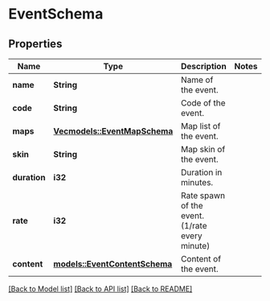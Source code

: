 # EventSchema

## Properties

Name | Type | Description | Notes
------------ | ------------- | ------------- | -------------
**name** | **String** | Name of the event. | 
**code** | **String** | Code of the event. | 
**maps** | [**Vec<models::EventMapSchema>**](EventMapSchema.md) | Map list of the event. | 
**skin** | **String** | Map skin of the event. | 
**duration** | **i32** | Duration in minutes. | 
**rate** | **i32** | Rate spawn of the event. (1/rate every minute) | 
**content** | [**models::EventContentSchema**](EventContentSchema.md) | Content of the event. | 

[[Back to Model list]](../README.md#documentation-for-models) [[Back to API list]](../README.md#documentation-for-api-endpoints) [[Back to README]](../README.md)


